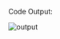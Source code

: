 Code Output:

![output](https://github.com/saadsultan482/Product-Page-Design/assets/155612191/3b2ca674-6b11-45a1-9ad6-aadfa6d3420b)
